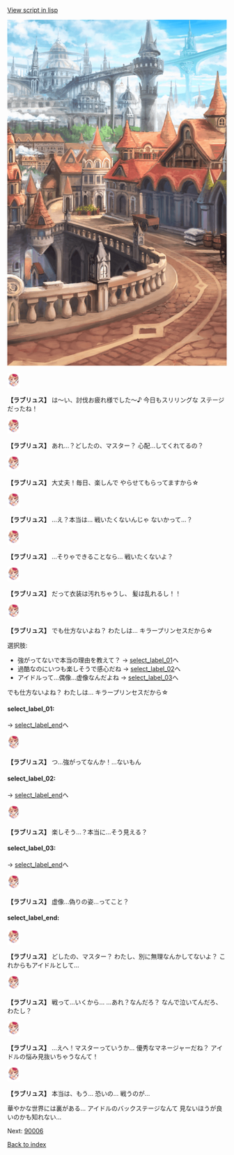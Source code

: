 [View script in lisp](../scripts/20034302.txt)

![town.png](../images/backgrounds/town.png)

<img src="../images/units/200341.png" alt="200341.png" height="34"/>

**【ラブリュス】**
は〜い、討伐お疲れ様でした〜♪
今日もスリリングな
ステージだったね！

<img src="../images/units/200341.png" alt="200341.png" height="34"/>

**【ラブリュス】**
あれ…？どしたの、マスター？
心配…してくれてるの？

<img src="../images/units/200341.png" alt="200341.png" height="34"/>

**【ラブリュス】**
大丈夫！毎日、楽しんで
やらせてもらってますから☆

<img src="../images/units/200341.png" alt="200341.png" height="34"/>

**【ラブリュス】**
…え？本当は…
戦いたくないんじゃ
ないかって…？

<img src="../images/units/200341.png" alt="200341.png" height="34"/>

**【ラブリュス】**
…そりゃできることなら…
戦いたくないよ？

<img src="../images/units/200341.png" alt="200341.png" height="34"/>

**【ラブリュス】**
だって衣装は汚れちゃうし、
髪は乱れるし！！

<img src="../images/units/200341.png" alt="200341.png" height="34"/>

**【ラブリュス】**
でも仕方ないよね？
わたしは…
キラープリンセスだから☆

選択肢:
- 強がってないで本当の理由を教えて？ → [select_label_01](#select_label_01)へ
- 過酷なのにいつも楽しそうで感心だね → [select_label_02](#select_label_02)へ
- アイドルって…偶像…虚像なんだよね → [select_label_03](#select_label_03)へ

でも仕方ないよね？
わたしは…
キラープリンセスだから☆

#### select_label_01:
 → [select_label_end](#select_label_end)へ

<img src="../images/units/200341.png" alt="200341.png" height="34"/>

**【ラブリュス】**
つ…強がってなんか！…ないもん

#### select_label_02:
 → [select_label_end](#select_label_end)へ

<img src="../images/units/200341.png" alt="200341.png" height="34"/>

**【ラブリュス】**
楽しそう…？本当に…そう見える？

#### select_label_03:
 → [select_label_end](#select_label_end)へ

<img src="../images/units/200341.png" alt="200341.png" height="34"/>

**【ラブリュス】**
虚像…偽りの姿…ってこと？

#### select_label_end:

<img src="../images/units/200341.png" alt="200341.png" height="34"/>

**【ラブリュス】**
どしたの、マスター？
わたし、別に無理なんかしてないよ？
これからもアイドルとして…

<img src="../images/units/200341.png" alt="200341.png" height="34"/>

**【ラブリュス】**
戦って…いくから…
…あれ？なんだろ？
なんで泣いてんだろ、わたし？

<img src="../images/units/200341.png" alt="200341.png" height="34"/>

**【ラブリュス】**
…えへ！マスターっていうか…
優秀なマネージャーだね？
アイドルの悩み見抜いちゃうなんて！

<img src="../images/units/200341.png" alt="200341.png" height="34"/>

**【ラブリュス】**
本当は、もう…
恐いの…
戦うのが…

華やかな世界には裏がある…
アイドルのバックステージなんて
見ないほうが良いのかも知れない…

Next: [90006](90006.md)

[Back to index](index.md)

